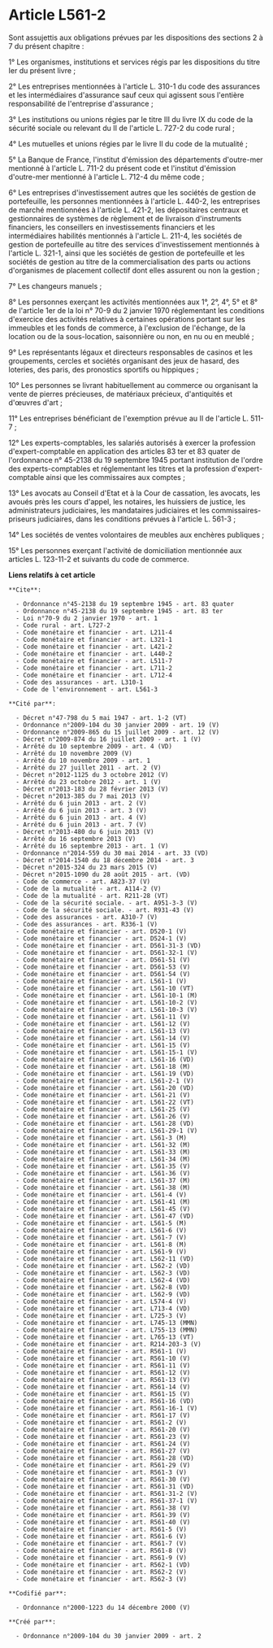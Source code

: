 # Article L561-2

Sont assujettis aux obligations prévues par les dispositions des sections 2 à 7 du présent chapitre : 

1° Les organismes, institutions et services régis par les dispositions du titre Ier du présent livre ; 

2° Les entreprises mentionnées à l'article L. 310-1 du code des assurances et les intermédiaires d'assurance sauf ceux qui
agissent sous l'entière responsabilité de l'entreprise d'assurance ; 

3° Les institutions ou unions régies par le titre III du livre IX du code de la sécurité sociale ou relevant du II de
l'article L. 727-2 du code rural ; 

4° Les mutuelles et unions régies par le livre II du code de la mutualité ; 

5° La Banque de France, l'institut d'émission des départements d'outre-mer mentionné à l'article L. 711-2 du présent code et
l'institut d'émission d'outre-mer mentionné à l'article L. 712-4 du même code ; 

6° Les entreprises d'investissement autres que les sociétés de gestion de portefeuille, les personnes mentionnées à l'article
L. 440-2, les entreprises de marché mentionnées à l'article L. 421-2, les dépositaires centraux et gestionnaires de systèmes
de règlement et de livraison d'instruments financiers, les conseillers en investissements financiers et les intermédiaires
habilités mentionnés à l'article L. 211-4, les sociétés de gestion de portefeuille au titre des services d'investissement
mentionnés à l'article L. 321-1, ainsi que les sociétés de gestion de portefeuille et les sociétés de gestion au titre de la
commercialisation des parts ou actions d'organismes de placement collectif dont elles assurent ou non la gestion ; 

7° Les changeurs manuels ; 

8° Les personnes exerçant les activités mentionnées aux 1°, 2°, 4°, 5° et 8° de l'article 1er de la loi n° 70-9 du 2 janvier
1970 réglementant les conditions d'exercice des activités relatives à certaines opérations portant sur les immeubles et les
fonds de commerce, à l'exclusion de l'échange, de la location ou de la sous-location, saisonnière ou non, en nu ou en
meublé ; 

9° Les représentants légaux et directeurs responsables de casinos et les groupements, cercles et sociétés organisant des jeux
de hasard, des loteries, des paris, des pronostics sportifs ou hippiques ; 

10° Les personnes se livrant habituellement au commerce ou organisant la vente de pierres précieuses, de matériaux précieux,
d'antiquités et d'œuvres d'art ; 

11° Les entreprises bénéficiant de l'exemption prévue au II de l'article L. 511-7 ; 

12° Les experts-comptables, les salariés autorisés à exercer la profession d'expert-comptable en application des articles 83
ter et 83 quater de l'ordonnance n° 45-2138 du 19 septembre 1945 portant institution de l'ordre des experts-comptables et
réglementant les titres et la profession d'expert-comptable ainsi que les commissaires aux comptes ; 

13° Les avocats au Conseil d'Etat et à la Cour de cassation, les avocats, les avoués près les cours d'appel, les notaires,
les huissiers de justice, les administrateurs judiciaires, les mandataires judiciaires et les commissaires-priseurs
judiciaires, dans les conditions prévues à l'article L. 561-3 ; 

14° Les sociétés de ventes volontaires de meubles aux enchères publiques ; 

15° Les personnes exerçant l'activité de domiciliation mentionnée aux articles L. 123-11-2 et suivants du code de commerce.

**Liens relatifs à cet article**

	**Cite**:

	  - Ordonnance n°45-2138 du 19 septembre 1945 - art. 83 quater
	  - Ordonnance n°45-2138 du 19 septembre 1945 - art. 83 ter
	  - Loi n°70-9 du 2 janvier 1970 - art. 1
	  - Code rural - art. L727-2
	  - Code monétaire et financier - art. L211-4
	  - Code monétaire et financier - art. L321-1
	  - Code monétaire et financier - art. L421-2
	  - Code monétaire et financier - art. L440-2
	  - Code monétaire et financier - art. L511-7
	  - Code monétaire et financier - art. L711-2
	  - Code monétaire et financier - art. L712-4
	  - Code des assurances - art. L310-1
	  - Code de l'environnement - art. L561-3

	**Cité par**:

	  - Décret n°47-798 du 5 mai 1947 - art. 1-2 (VT)
	  - Ordonnance n°2009-104 du 30 janvier 2009 - art. 19 (V)
	  - Ordonnance n°2009-865 du 15 juillet 2009 - art. 12 (V)
	  - Décret n°2009-874 du 16 juillet 2009 - art. 1 (V)
	  - Arrêté du 10 septembre 2009 - art. 4 (VD)
	  - Arrêté du 10 novembre 2009 (V)
	  - Arrêté du 10 novembre 2009 - art. 1
	  - Arrêté du 27 juillet 2011 - art. 2 (V)
	  - Décret n°2012-1125 du 3 octobre 2012 (V)
	  - Arrêté du 23 octobre 2012 - art. 1 (V)
	  - Décret n°2013-183 du 28 février 2013 (V)
	  - Décret n°2013-385 du 7 mai 2013 (V)
	  - Arrêté du 6 juin 2013 - art. 2 (V)
	  - Arrêté du 6 juin 2013 - art. 3 (V)
	  - Arrêté du 6 juin 2013 - art. 4 (V)
	  - Arrêté du 6 juin 2013 - art. 7 (V)
	  - Décret n°2013-480 du 6 juin 2013 (V)
	  - Arrêté du 16 septembre 2013 (V)
	  - Arrêté du 16 septembre 2013 - art. 1 (V)
	  - Ordonnance n°2014-559 du 30 mai 2014 - art. 33 (VD)
	  - Décret n°2014-1540 du 18 décembre 2014 - art. 3
	  - Décret n°2015-324 du 23 mars 2015 (V)
	  - Décret n°2015-1090 du 28 août 2015 - art. (VD)
	  - Code de commerce - art. A823-37 (V)
	  - Code de la mutualité - art. A114-2 (V)
	  - Code de la mutualité - art. R211-28 (VT)
	  - Code de la sécurité sociale. - art. A951-3-3 (V)
	  - Code de la sécurité sociale. - art. R931-43 (V)
	  - Code des assurances - art. A310-7 (V)
	  - Code des assurances - art. R336-1 (V)
	  - Code monétaire et financier - art. D520-1 (V)
	  - Code monétaire et financier - art. D524-1 (V)
	  - Code monétaire et financier - art. D561-31-3 (VD)
	  - Code monétaire et financier - art. D561-32-1 (V)
	  - Code monétaire et financier - art. D561-51 (V)
	  - Code monétaire et financier - art. D561-53 (V)
	  - Code monétaire et financier - art. D561-54 (V)
	  - Code monétaire et financier - art. L561-1 (V)
	  - Code monétaire et financier - art. L561-10 (VT)
	  - Code monétaire et financier - art. L561-10-1 (M)
	  - Code monétaire et financier - art. L561-10-2 (V)
	  - Code monétaire et financier - art. L561-10-3 (V)
	  - Code monétaire et financier - art. L561-11 (V)
	  - Code monétaire et financier - art. L561-12 (V)
	  - Code monétaire et financier - art. L561-13 (V)
	  - Code monétaire et financier - art. L561-14 (V)
	  - Code monétaire et financier - art. L561-15 (V)
	  - Code monétaire et financier - art. L561-15-1 (V)
	  - Code monétaire et financier - art. L561-16 (VD)
	  - Code monétaire et financier - art. L561-18 (M)
	  - Code monétaire et financier - art. L561-19 (VD)
	  - Code monétaire et financier - art. L561-2-1 (V)
	  - Code monétaire et financier - art. L561-20 (VD)
	  - Code monétaire et financier - art. L561-21 (V)
	  - Code monétaire et financier - art. L561-22 (VT)
	  - Code monétaire et financier - art. L561-25 (V)
	  - Code monétaire et financier - art. L561-26 (V)
	  - Code monétaire et financier - art. L561-28 (VD)
	  - Code monétaire et financier - art. L561-29-1 (V)
	  - Code monétaire et financier - art. L561-3 (M)
	  - Code monétaire et financier - art. L561-32 (M)
	  - Code monétaire et financier - art. L561-33 (M)
	  - Code monétaire et financier - art. L561-34 (M)
	  - Code monétaire et financier - art. L561-35 (V)
	  - Code monétaire et financier - art. L561-36 (V)
	  - Code monétaire et financier - art. L561-37 (M)
	  - Code monétaire et financier - art. L561-38 (M)
	  - Code monétaire et financier - art. L561-4 (V)
	  - Code monétaire et financier - art. L561-41 (M)
	  - Code monétaire et financier - art. L561-45 (V)
	  - Code monétaire et financier - art. L561-47 (VD)
	  - Code monétaire et financier - art. L561-5 (M)
	  - Code monétaire et financier - art. L561-6 (V)
	  - Code monétaire et financier - art. L561-7 (V)
	  - Code monétaire et financier - art. L561-8 (M)
	  - Code monétaire et financier - art. L561-9 (V)
	  - Code monétaire et financier - art. L562-11 (VD)
	  - Code monétaire et financier - art. L562-2 (VD)
	  - Code monétaire et financier - art. L562-3 (VD)
	  - Code monétaire et financier - art. L562-4 (VD)
	  - Code monétaire et financier - art. L562-8 (VD)
	  - Code monétaire et financier - art. L562-9 (VD)
	  - Code monétaire et financier - art. L574-4 (V)
	  - Code monétaire et financier - art. L713-4 (VD)
	  - Code monétaire et financier - art. L725-3 (V)
	  - Code monétaire et financier - art. L745-13 (MMN)
	  - Code monétaire et financier - art. L755-13 (MMN)
	  - Code monétaire et financier - art. L765-13 (VT)
	  - Code monétaire et financier - art. R214-203-3 (V)
	  - Code monétaire et financier - art. R561-1 (V)
	  - Code monétaire et financier - art. R561-10 (V)
	  - Code monétaire et financier - art. R561-11 (V)
	  - Code monétaire et financier - art. R561-12 (V)
	  - Code monétaire et financier - art. R561-13 (V)
	  - Code monétaire et financier - art. R561-14 (V)
	  - Code monétaire et financier - art. R561-15 (V)
	  - Code monétaire et financier - art. R561-16 (VD)
	  - Code monétaire et financier - art. R561-16-1 (V)
	  - Code monétaire et financier - art. R561-17 (V)
	  - Code monétaire et financier - art. R561-2 (V)
	  - Code monétaire et financier - art. R561-20 (V)
	  - Code monétaire et financier - art. R561-23 (V)
	  - Code monétaire et financier - art. R561-24 (V)
	  - Code monétaire et financier - art. R561-27 (V)
	  - Code monétaire et financier - art. R561-28 (VD)
	  - Code monétaire et financier - art. R561-29 (V)
	  - Code monétaire et financier - art. R561-3 (V)
	  - Code monétaire et financier - art. R561-30 (V)
	  - Code monétaire et financier - art. R561-31 (VD)
	  - Code monétaire et financier - art. R561-31-2 (V)
	  - Code monétaire et financier - art. R561-37-1 (V)
	  - Code monétaire et financier - art. R561-38 (V)
	  - Code monétaire et financier - art. R561-39 (V)
	  - Code monétaire et financier - art. R561-40 (V)
	  - Code monétaire et financier - art. R561-5 (V)
	  - Code monétaire et financier - art. R561-6 (V)
	  - Code monétaire et financier - art. R561-7 (V)
	  - Code monétaire et financier - art. R561-8 (V)
	  - Code monétaire et financier - art. R561-9 (V)
	  - Code monétaire et financier - art. R562-1 (VD)
	  - Code monétaire et financier - art. R562-2 (V)
	  - Code monétaire et financier - art. R562-3 (V)

	**Codifié par**:

	  - Ordonnance n°2000-1223 du 14 décembre 2000 (V)

	**Créé par**:

	  - Ordonnance n°2009-104 du 30 janvier 2009 - art. 2
